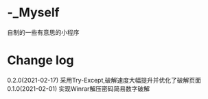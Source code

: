 # -_Myself
自制的一些有意思的小程序
# Change log
0.2.0(2021-02-17)  采用Try-Except,破解速度大幅提升并优化了破解页面  
0.1.0(2021-02-01)  实现Winrar解压密码简易数字破解
